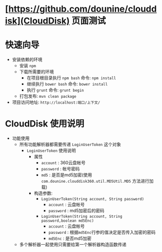 [https://github.com/dounine/clouddisk](CloudDisk) 页面测试
===
快速向导
===
* 安装依赖的环境
  * 安装 `npm`
  * 下载所需要的环境
    * 在项目根目录执行 `npm bash` 命令: `npm install`
    * 继续执行 `bower bash` 命令: `bower install`
    * 执行 `grunt` 命令: `grunt begin`
  * 打包发布: `mvn clean package`
* 项目访问地址: `http://localhost:端口/上下文/`

CloudDisk 使用说明
===
* 功能使用
  * 所有功能解析器都需要传递 `LoginUserToken` 这个对象
    * `LoginUserToken` 使用说明
      * 属性
        * `account` : 360云盘帐号
        * `password` : 帐号密码
        * `md5` : 是否是md5加密(使用 `com.dounine.clouddisk360.util.MD5Util.MD5` 方法进行加载)
      * 构造参数:
        * `LoginUserToken(String account, String password)`
          * `account` : 云盘帐号
          * `password` : md5加密后的密码
        * `LoginUserToken(String account, String password,boolean md5Enc)`
          * `account` : 云盘帐号
          * `password` : 根据`md5Enc`行参的值决定是否传入加密的密码
          * `md5Enc` : 是否md5加密
  * 多个解析器一起使用只需要给第一个解析器构造函数传递
